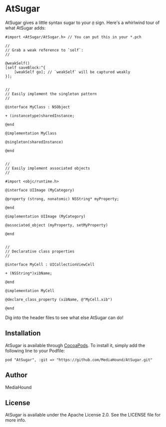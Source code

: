 # AtSugar

AtSugar gives a little syntax sugar to your `@` sign. Here's a whirlwind tour of what AtSugar adds:

```objc
#import <AtSugar/AtSugar.h> // You can put this in your *.pch

//
// Grab a weak reference to `self`:
//

@weakSelf()
[self saveBlock:^{
    [weakSelf go]; // `weakSelf` will be captured weakly
}];


//
// Easily implement the singleton pattern
//

@interface MyClass : NSObject

+ (instancetype)sharedInstance;

@end

@implementation MyClass

@singleton(sharedInstance)

@end


//
// Easily implement associated objects
//

#import <objc/runtime.h>

@interface UIImage (MyCategory)

@property (strong, nonatomic) NSString* myProperty;

@end

@implementation UIImage (MyCategory)

@associated_object (myProperty, setMyProperty)

@end


//
// Declarative class properties
//

@interface MyCell : UICollectionViewCell

+ (NSString*)xibName;

@end

@implementation MyCell

@declare_class_property (xibName, @"MyCell.xib")

@end

```

Dig into the header files to see what else AtSugar can do!

## Installation

AtSugar is available through [CocoaPods](http://cocoapods.org). To install
it, simply add the following line to your Podfile:

    pod "AtSugar", :git => "https://github.com/MediaHound/AtSugar.git"

## Author

MediaHound

## License

AtSugar is available under the Apache License 2.0. See the LICENSE file for more info.

